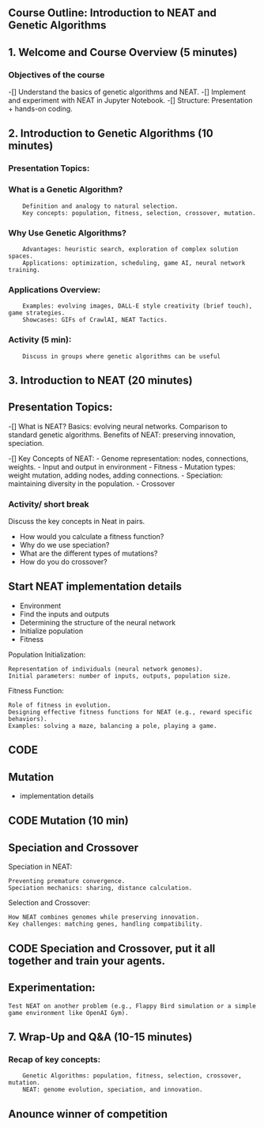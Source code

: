 

## Course Outline: Introduction to NEAT and Genetic Algorithms

## 1. Welcome and Course Overview (5 minutes)

### Objectives of the course
-[] Understand the basics of genetic algorithms and NEAT.
-[] Implement and experiment with NEAT in Jupyter Notebook.
-[] Structure: Presentation + hands-on coding.

## 2. Introduction to Genetic Algorithms (10 minutes)

### Presentation Topics:

### What is a Genetic Algorithm?
        Definition and analogy to natural selection.
        Key concepts: population, fitness, selection, crossover, mutation.
### Why Use Genetic Algorithms?
        Advantages: heuristic search, exploration of complex solution spaces.
        Applications: optimization, scheduling, game AI, neural network training.
### Applications Overview:
        Examples: evolving images, DALL-E style creativity (brief touch), game strategies.
        Showcases: GIFs of CrawlAI, NEAT Tactics.

### Activity (5 min):
        Discuss in groups where genetic algorithms can be useful


## 3. Introduction to NEAT (20 minutes)

## Presentation Topics:

-[] What is NEAT?
        Basics: evolving neural networks.
        Comparison to standard genetic algorithms.
        Benefits of NEAT: preserving innovation, speciation.

-[] Key Concepts of NEAT:
        - Genome representation: nodes, connections, weights.
        - Input and output in environment
        - Fitness
        - Mutation types: weight mutation, adding nodes, adding connections.
        - Speciation: maintaining diversity in the population.
        - Crossover


### Activity/ short break
Discuss the key concepts in Neat in pairs.
- How would you calculate a fitness function?
- Why do we use speciation?
- What are the different types of mutations?
- How do you do crossover?

## Start NEAT implementation details
- Environment
- Find the inputs and outputs
- Determining the structure of the neural network
- Initialize population
- Fitness

Population Initialization:

    Representation of individuals (neural network genomes).
    Initial parameters: number of inputs, outputs, population size.

Fitness Function:

    Role of fitness in evolution.
    Designing effective fitness functions for NEAT (e.g., reward specific behaviors).
    Examples: solving a maze, balancing a pole, playing a game.

## CODE 

## Mutation
- implementation details

## CODE Mutation (10 min)

## Speciation and Crossover
Speciation in NEAT:

    Preventing premature convergence.
    Speciation mechanics: sharing, distance calculation.

Selection and Crossover:

    How NEAT combines genomes while preserving innovation.
    Key challenges: matching genes, handling compatibility.

## CODE Speciation and Crossover, put it all together and train your agents. 

## Experimentation:
    Test NEAT on another problem (e.g., Flappy Bird simulation or a simple game environment like OpenAI Gym).

## 7. Wrap-Up and Q&A (10-15 minutes)

### Recap of key concepts:
        Genetic Algorithms: population, fitness, selection, crossover, mutation.
        NEAT: genome evolution, speciation, and innovation.

## Anounce winner of competition